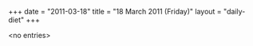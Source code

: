 +++
date = "2011-03-18"
title = "18 March 2011 (Friday)"
layout = "daily-diet"
+++


\<no entries\>
